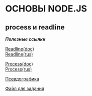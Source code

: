 # ОСНОВЫ NODE.JS

## process и readline

***Полезные ссылки***

[Readline(doc)](https://nodejs.org/api/readline.html)<br>
[Readline(rus)](https://nodejsdev.ru/api/readline/)<br>

[Process(doc)](https://nodejs.org/dist/latest/docs/api/process.html)<br>
[Process(rus)](https://nodejsdev.ru/api/process/)<br>

[Псевдографика](https://ru.wikipedia.org/wiki/%D0%9F%D1%81%D0%B5%D0%B2%D0%B4%D0%BE%D0%B3%D1%80%D0%B0%D1%84%D0%B8%D0%BA%D0%B0)<br>


[Файл для задания]('.\question.zip')
